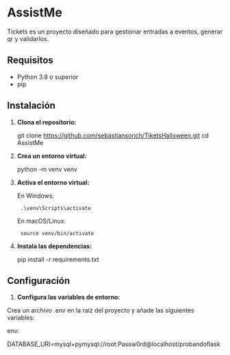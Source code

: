 # AssistMe

Tickets es un proyecto diseñado para gestionar entradas a eventos, generar qr y validarlos.

## Requisitos

- Python 3.8 o superior
- pip

## Instalación

1. **Clona el repositorio:**

    git clone https://github.com/sebastiansorich/TiketsHalloween.git
    cd AssistMe
   

2. **Crea un entorno virtual:**

    python -m venv venv

3. **Activa el entorno virtual:**

    En Windows:

        .\venv\Scripts\activate
    En macOS/Linux:

        source venv/bin/activate
        
4. **Instala las dependencias:**

    pip install -r requirements.txt

## Configuración

1. **Configura las variables de entorno:**

Crea un archivo .env en la raíz del proyecto y añade las siguientes variables:

env:

DATABASE_URI=mysql+pymysql://root:Passw0rd@localhost/probandoflask

